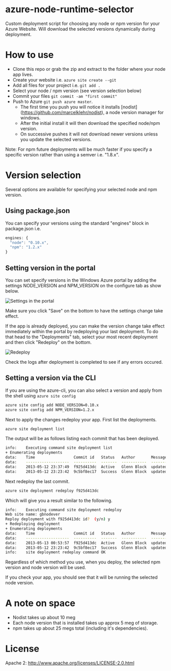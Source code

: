 azure-node-runtime-selector
===========================

Custom deployment script for choosing any node or npm version for your Azure Website. Will download the selected versions dynamically during deployment.

# How to use

* Clone this repo or grab the zip and extract to the folder where your node app lives. 
* Create your website i.e. `azure site create --git`
* Add all files for your project i.e. `git add .`
* Select your node / npm version (see version selection below)
* Commit your files `git commit -am "first commit"`
* Push to Azure `git push azure master`. 
  * The first time you push you will notice it installs [nodist] (https://github.com/marcelklehr/nodist), a node version manager for windows.
  * After the initial install it will then download the specified node/npm version.
  * On successive pushes it will not download newer versions unless you update the selected versions.

Note: For npm future deployments will be much faster if you specify a specific version rather than using a semver i.e. "1.8.x". 

# Version selection
Several options are available for specifying your selected node and npm version.

## Using package.json
You can specify your versions using the standard "engines" block in package.json i.e.
```javascript
engines: {
  "node": "0.10.x",
  "npm": "1.2.x"
}
```
## Setting version in the portal
You can set specify versions in the Windows Azure portal by adding the settings NODE_VERSION and NPM_VERSION on the configure tab as show below.

![Settings in the portal](https://dl.dropboxusercontent.com/u/6860088/NODE%20APP%20SETTINGS.png "Windows Azure Portal")

Make sure you click "Save" on the bottom to have the settings change take effect.

If the app is already deployed, you can make the version change take effect immediately within the portal by redeploying your last deployment. To do that head to the "Deployments" tab, select your most recent deployment and then click "Redeploy" on the bottom.

![Redeploy](https://dl.dropboxusercontent.com/u/6860088/version%20selection%20redeploy.png "Redeploying the last deployment")

Check the logs after deployment is completed to see if any errors occured.

## Setting a version via the CLI
If you are using the azure-cli, you can also select a version and apply from the shell using `azure site config`

```bash
azure site config add NODE_VERSION=0.10.x
azure site config add NPM_VERSION=1.2.x
```

Next to apply the changes redeploy your app. First list the deployments.

```bash
azure site deployment list
```

The output will be as follows listing each commit that has been deployed.

```bash
info:    Executing command site deployment list
+ Enumerating deployments
data:    Time                 Commit id   Status   Author       Message
data:    -------------------  ----------  -------  -----------  ------------
data:    2013-05-12 23:37:49  f925d413dc  Active   Glenn Block  updated
data:    2013-05-12 23:23:42  9c5bf8ec17  Success  Glenn Block  updated
```

Next redeploy the last commit.

```bash
azure site deployment redeploy f925d413dc
```

Which will give you a result similar to the following.

```bash
info:    Executing command site deployment redeploy
Web site name: gbnodever
Reploy deployment with f925d413dc id?  (y/n) y
+ Redeploying deployment
+ Enumerating deployments
data:    Time                 Commit id   Status   Author       Message
data:    -------------------  ----------  -------  -----------  ------------
data:    2013-05-13 00:53:57  f925d413dc  Active   Glenn Block  updated
data:    2013-05-12 23:23:42  9c5bf8ec17  Success  Glenn Block  updated
info:    site deployment redeploy command OK
```

Regardless of which method you use, when you deploy, the selected npm version and node version will be used.

If you check your app, you should see that it will be running the selected node version.

# A note on space
* Nodist takes up about 10 meg
* Each node version that is installed takes up approx 5 meg of storage. 
* npm takes up about 25 megs total (including it's dependencies).

# License
Apache 2: http://www.apache.org/licenses/LICENSE-2.0.html
